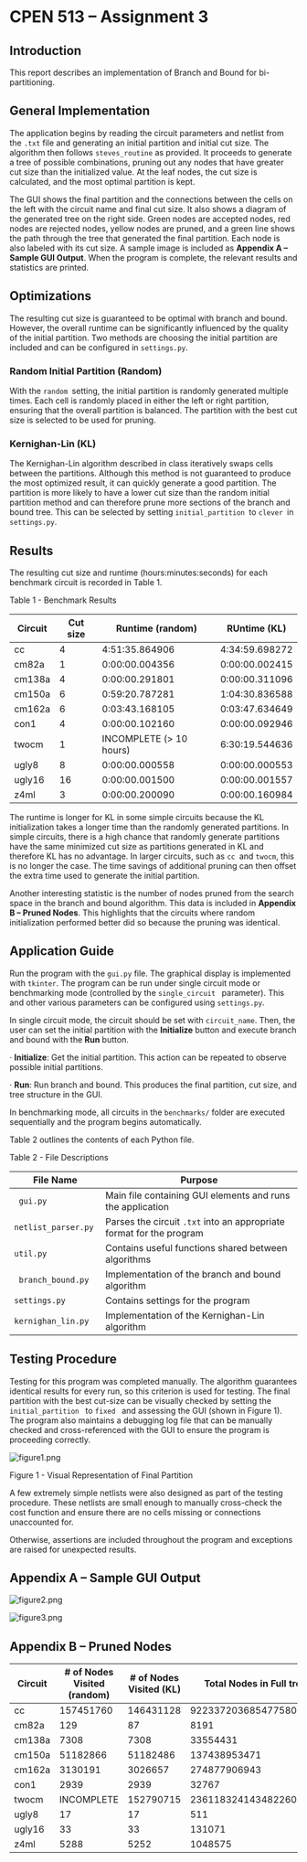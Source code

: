 

# CPEN 513 – Assignment 3

 

## Introduction

This report describes an implementation of Branch and Bound for bi-partitioning. 

## General Implementation

The application begins by reading the circuit parameters and netlist from the `.txt` file and generating an initial partition and initial cut size. The algorithm then follows `steves_routine` as provided. It proceeds to generate a tree of possible combinations, pruning out any nodes that have greater cut size than the initialized value. At the leaf nodes, the cut size is calculated, and the most optimal partition is kept.

The GUI shows the final partition and the connections between the cells on the left with the circuit name and final cut size. It also shows a diagram of the generated tree on the right side. Green nodes are accepted nodes, red nodes are rejected nodes, yellow nodes are pruned, and a green line shows the path through the tree that generated the final partition. Each node is also labeled with its cut size. A sample image is included as **Appendix A – Sample GUI Output**. When the program is complete, the relevant results and statistics are printed. 

## Optimizations

The resulting cut size is guaranteed to be optimal with branch and bound. However, the overall runtime can be significantly influenced by the quality of the initial partition. Two methods are choosing the initial partition are included and can be configured in `settings.py`.

### Random Initial Partition (Random)

With the `random `setting, the initial partition is randomly generated multiple times. Each cell is randomly placed in either the left or right partition, ensuring that the overall partition is balanced. The partition with the best cut size is selected to be used for pruning.

### Kernighan-Lin (KL)

The Kernighan-Lin algorithm described in class iteratively swaps cells between the partitions. Although this method is not guaranteed to produce the most optimized result, it can quickly generate a good partition. The partition is more likely to have a lower cut size than the random initial partition method and can therefore prune more sections of the branch and bound tree. This can be selected by setting `initial_partition `to `clever `in `settings.py`.

## Results

The resulting cut size and runtime (hours:minutes:seconds) for each benchmark circuit is recorded in Table 1.

Table 1 - Benchmark Results

| **Circuit** | **Cut size** | **Runtime (random)**       | **RUntime (KL)** |
| ----------- | ------------ | -------------------------- | ---------------- |
| cc          | 4            | 4:51:35.864906             | 4:34:59.698272   |
| cm82a       | 1            | 0:00:00.004356             | 0:00:00.002415   |
| cm138a      | 4            | 0:00:00.291801             | 0:00:00.311096   |
| cm150a      | 6            | 0:59:20.787281             | 1:04:30.836588   |
| cm162a      | 6            | 0:03:43.168105             | 0:03:47.634649   |
| con1        | 4            | 0:00:00.102160             | 0:00:00.092946   |
| twocm       | 1            | INCOMPLETE    (> 10 hours) | 6:30:19.544636   |
| ugly8       | 8            | 0:00:00.000558             | 0:00:00.000553   |
| ugly16      | 16           | 0:00:00.001500             | 0:00:00.001557   |
| z4ml        | 3            | 0:00:00.200090             | 0:00:00.160984   |

 

The runtime is longer for KL in some simple circuits because the KL initialization takes a longer time than the randomly generated partitions. In simple circuits, there is a high chance that randomly generate partitions have the same minimized cut size as partitions generated in KL and therefore KL has no advantage. In larger circuits, such as `cc `and `twocm`, this is no longer the case. The time savings of additional pruning can then offset the extra time used to generate the initial partition. 

Another interesting statistic is the number of nodes pruned from the search space in the branch and bound algorithm. This data is included in **Appendix B – Pruned Nodes**. This highlights that the circuits where random initialization performed better did so because the pruning was identical. 

## Application Guide

Run the program with the `gui.py` file. The graphical display is implemented with `tkinter`. The program can be run under single circuit mode or benchmarking mode (controlled by the `single_circuit ` parameter). This and other various parameters can be configured using `settings.py`.

In single circuit mode, the circuit should be set with `circuit_name`. Then, the user can set the initial partition with the **Initialize** button and execute branch and bound with the **Run** button.

·     **Initialize**: Get the initial partition. This action can be repeated to observe possible initial partitions.

·     **Run**: Run branch and bound. This produces the final partition, cut size, and tree structure in the GUI.

In benchmarking mode, all circuits in the `benchmarks/` folder are executed sequentially and the program begins automatically. 

Table 2 outlines the contents of each Python file.

Table 2 - File Descriptions

| **File Name**          | **Purpose**                                                  |
| ---------------------- | ------------------------------------------------------------ |
| `  gui.py  `           | Main file containing  GUI elements and runs the application  |
| ` netlist_parser.py  ` | Parses the circuit  `.txt`  into an appropriate format for the program |
| `util.py  `            | Contains useful  functions shared between algorithms         |
| `  branch_bound.py  `  | Implementation  of the branch and bound algorithm            |
| `settings.py  `        | Contains settings for  the program                           |
| `kernighan_lin.py `    | Implementation  of the Kernighan-Lin algorithm               |

 

## Testing Procedure

Testing for this program was completed manually. The algorithm guarantees identical results for every run, so this criterion is used for testing. The final partition with the best cut-size can be visually checked by setting the `initial_partition ` to `fixed ` and assessing the GUI (shown in Figure 1). The program also maintains a debugging log file that can be manually checked and cross-referenced with the GUI to ensure the program is proceeding correctly. 

![figure1.png](figure1.png)

Figure 1 - Visual Representation of Final Partition

A few extremely simple netlists were also designed as part of the testing procedure. These netlists are small enough to manually cross-check the cost function and ensure there are no cells missing or connections unaccounted for.

Otherwise, assertions are included throughout the program and exceptions are raised for unexpected results. 

 



 

## Appendix A – Sample GUI Output

 

 ![figure2.png](figure2.png)

![figure3.png](figure3.png)

 

 



 

## Appendix B – Pruned Nodes

 

| **Circuit** | **# of Nodes Visited    (random)** | **# of Nodes Visited     (KL)** | **Total Nodes in Full tree** |
| ----------- | ---------------------------------- | ------------------------------- | ---------------------------- |
| cc          | 157451760                          | 146431128                       | 9223372036854775807          |
| cm82a       | 129                                | 87                              | 8191                         |
| cm138a      | 7308                               | 7308                            | 33554431                     |
| cm150a      | 51182866                           | 51182486                        | 137438953471                 |
| cm162a      | 3130191                            | 3026657                         | 274877906943                 |
| con1        | 2939                               | 2939                            | 32767                        |
| twocm       | INCOMPLETE                         | 152790715                       | 2361183241434822606847       |
| ugly8       | 17                                 | 17                              | 511                          |
| ugly16      | 33                                 | 33                              | 131071                       |
| z4ml        | 5288                               | 5252                            | 1048575                      |

 